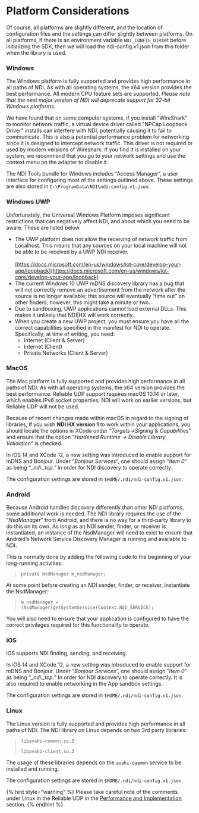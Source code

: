 # Platform Considerations

Of course, all platforms are slightly different, and the location of configuration files and the settings can differ slightly between platforms. On all platforms, if there is an environment variable `NDI_CONFIG_DIR`set before initializing the SDK, then we will load the ndi-config.v1.json from this folder when the library is used.

### Windows

The Windows platform is fully supported and provides high performance in all paths of NDI. As with all operating systems, the x64 version provides the best performance. All modern CPU feature sets are supported. _Please note that the next major version of NDI will deprecate support for 32-bit Windows platforms._

We have found that on some computer systems, if you install "WireShark" to monitor network traffic, a virtual device driver called "NPCap Loopback Driver" installs can interfere with NDI, potentially causing it to fail to communicate. This is also a potential performance problem for networking since it is designed to intercept network traffic. This driver is not required or used by modern versions of Wireshark. If you find it is installed on your system, we recommend that you go to your network settings and use the context menu on the adapter to disable it.

The NDI Tools bundle for Windows includes “Access Manager”, a user interface for configuring most of the settings outlined above. These settings are also stored in `C:\ProgramData\NDI\ndi-config.v1.json`.

### Windows UWP

Unfortunately, the Universal Windows Platform imposes significant restrictions that can negatively affect NDI, and about which you need to be aware. These are listed below.

* The UWP platform does not allow the receiving of network traffic from Localhost. This means that any sources on your local machine will not be able to be received by a UWP NDI receiver.\
  \
  [https://docs.microsoft.com/en-us/windows/iot-core/develop-your-app/loopback](https://docs.microsoft.com/en-us/windows/iot-core/develop-your-app/loopback)
* The current Windows 10 UWP mDNS discovery library has a bug that will not correctly remove an advertisement from the network after the source is no longer available; this source will eventually “time out” on other finders; however, this might take a minute or two.
* Due to sandboxing, UWP applications cannot load external DLLs. This makes it unlikely that NDI|HX will work correctly.
* When you create a new UWP project, you must ensure you have all the correct capabilities specified in the manifest for NDI to operate. Specifically, at time of writing, you need:
  * Internet (Client & Server)
  * Internet (Client)
  * Private Networks (Client & Server)

### MacOS

The Mac platform is fully supported and provides high performance in all paths of NDI. As with all operating systems, the x64 version provides the best performance. Reliable UDP support requires macOS 10.14 or later, which enables IPv6 socket properties; NDI will work on earlier versions, but Reliable UDP will not be used.

Because of recent changes made within macOS in regard to the signing of libraries, if you wish **NDI HX** **version 1** to work within your applications, you should locate the options in XCode under “_Targets->Signing & Capabilities_” and ensure that the option “_Hardened Runtime -> Disable Library Validation_” is checked.

In iOS 14 and XCode 12, a new setting was introduced to enable support for mDNS and Bonjour. Under “_Bonjour Services_”, one should assign “_Item 0_” as being “_\_ndi.\_tcp._” in order for NDI discovery to operate correctly.

The configuration settings are stored in `$HOME/.ndi/ndi-config.v1.json`.

### Android

Because Android handles discovery differently than other NDI platforms, some additional work is needed. The NDI library requires the use of the “_NsdManager_” from Android, and there is no way for a third-party library to do this on its own. As long as an NDI sender, finder, or receiver is instantiated, an instance of the NsdManager will need to exist to ensure that Android’s Network Service Discovery Manager is running and available to NDI.

This is normally done by adding the following code to the beginning of your long-running activities:

> `private NsdManager m_nsdManager;`

At some point before creating an NDI sender, finder, or receiver, instantiate the NsdManager:

> `m_nsdManager = (NsdManager)getSystemService(Context.NSD_SERVICE);`

You will also need to ensure that your application is configured to have the correct privileges required for this functionality to operate.

### iOS

iOS supports NDI finding, sending, and receiving.

In iOS 14 and XCode 12, a new setting was introduced to enable support for mDNS and Bonjour. Under “_Bonjour Services_”, one should assign “_Item 0_” as being “_\_ndi.\_tcp._” In order for NDI discovery to operate correctly. It is also required to enable networking in the App sandbox settings.

The configuration settings are stored in `$HOME/.ndi/ndi-config.v1.json`.

### Linux

The Linux version is fully supported and provides high performance in all paths of NDI. The NDI library on Linux depends on two 3rd party libraries:&#x20;

> `libavahi-common.so.3`
>
> `libavahi-client.so.3`

The usage of these libraries depends on the `avahi-daemon` service to be installed and running.

The configuration settings are stored in `$HOME/.ndi/ndi-config.v1.json`.

{% hint style="warning" %}
Please take careful note of the comments under Linux in the Reliable UDP in the [Performance and Implementation](performance-and-implementation.md) section.
{% endhint %}
